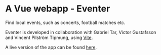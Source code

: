 # A Vue webapp - Eventer
Find local events, such as concerts, football matches etc.

Eventer is developed in collaboration with Gabriel Tar, Victor Gustafsson and Vincent Pilström Tipmung, using  [Vite](https://vitejs.dev).

A live version of the app can be found [here](https://krdevel.github.io/).
